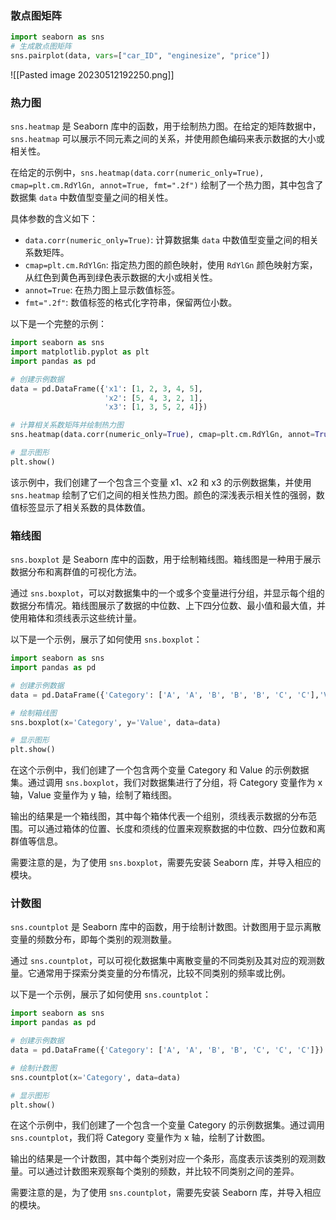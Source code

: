 ### 散点图矩阵

```python
import seaborn as sns
# 生成散点图矩阵
sns.pairplot(data, vars=["car_ID", "enginesize", "price"])
```
![[Pasted image 20230512192250.png]]


### 热力图

`sns.heatmap` 是 Seaborn 库中的函数，用于绘制热力图。在给定的矩阵数据中，`sns.heatmap` 可以展示不同元素之间的关系，并使用颜色编码来表示数据的大小或相关性。

在给定的示例中，`sns.heatmap(data.corr(numeric_only=True), cmap=plt.cm.RdYlGn, annot=True, fmt=".2f")` 绘制了一个热力图，其中包含了数据集 `data` 中数值型变量之间的相关性。

具体参数的含义如下：

- `data.corr(numeric_only=True)`: 计算数据集 `data` 中数值型变量之间的相关系数矩阵。
- `cmap=plt.cm.RdYlGn`: 指定热力图的颜色映射，使用 `RdYlGn` 颜色映射方案，从红色到黄色再到绿色表示数据的大小或相关性。
- `annot=True`: 在热力图上显示数值标签。
- `fmt=".2f"`: 数值标签的格式化字符串，保留两位小数。

以下是一个完整的示例：

```python
import seaborn as sns
import matplotlib.pyplot as plt
import pandas as pd

# 创建示例数据
data = pd.DataFrame({'x1': [1, 2, 3, 4, 5],
                     'x2': [5, 4, 3, 2, 1],
                     'x3': [1, 3, 5, 2, 4]})

# 计算相关系数矩阵并绘制热力图
sns.heatmap(data.corr(numeric_only=True), cmap=plt.cm.RdYlGn, annot=True, fmt=".2f")

# 显示图形
plt.show()
```

该示例中，我们创建了一个包含三个变量 x1、x2 和 x3 的示例数据集，并使用 `sns.heatmap` 绘制了它们之间的相关性热力图。颜色的深浅表示相关性的强弱，数值标签显示了相关系数的具体数值。

### 箱线图

`sns.boxplot` 是 Seaborn 库中的函数，用于绘制箱线图。箱线图是一种用于展示数据分布和离群值的可视化方法。

通过 `sns.boxplot`，可以对数据集中的一个或多个变量进行分组，并显示每个组的数据分布情况。箱线图展示了数据的中位数、上下四分位数、最小值和最大值，并使用箱体和须线表示这些统计量。

以下是一个示例，展示了如何使用 `sns.boxplot`：

```python
import seaborn as sns
import pandas as pd

# 创建示例数据
data = pd.DataFrame({'Category': ['A', 'A', 'B', 'B', 'B', 'C', 'C'],'Value': [1, 2, 3, 4, 5, 6, 7]})

# 绘制箱线图
sns.boxplot(x='Category', y='Value', data=data)

# 显示图形
plt.show()
```

在这个示例中，我们创建了一个包含两个变量 Category 和 Value 的示例数据集。通过调用 `sns.boxplot`，我们对数据集进行了分组，将 Category 变量作为 x 轴，Value 变量作为 y 轴，绘制了箱线图。

输出的结果是一个箱线图，其中每个箱体代表一个组别，须线表示数据的分布范围。可以通过箱体的位置、长度和须线的位置来观察数据的中位数、四分位数和离群值等信息。

需要注意的是，为了使用 `sns.boxplot`，需要先安装 Seaborn 库，并导入相应的模块。

### 计数图

`sns.countplot` 是 Seaborn 库中的函数，用于绘制计数图。计数图用于显示离散变量的频数分布，即每个类别的观测数量。

通过 `sns.countplot`，可以可视化数据集中离散变量的不同类别及其对应的观测数量。它通常用于探索分类变量的分布情况，比较不同类别的频率或比例。

以下是一个示例，展示了如何使用 `sns.countplot`：

```python
import seaborn as sns
import pandas as pd

# 创建示例数据
data = pd.DataFrame({'Category': ['A', 'A', 'B', 'B', 'C', 'C', 'C']})

# 绘制计数图
sns.countplot(x='Category', data=data)

# 显示图形
plt.show()
```

在这个示例中，我们创建了一个包含一个变量 Category 的示例数据集。通过调用 `sns.countplot`，我们将 Category 变量作为 x 轴，绘制了计数图。

输出的结果是一个计数图，其中每个类别对应一个条形，高度表示该类别的观测数量。可以通过计数图来观察每个类别的频数，并比较不同类别之间的差异。

需要注意的是，为了使用 `sns.countplot`，需要先安装 Seaborn 库，并导入相应的模块。